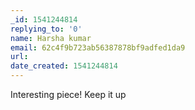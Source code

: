 ```yaml
---
_id: 1541244814
replying_to: '0'
name: Harsha kumar
email: 62c4f9b723ab56387878bf9adfed1da9
url:
date_created: 1541244814
---
```


Interesting piece! Keep it up